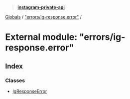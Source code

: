 > **[instagram-private-api](../README.md)**

[Globals](../globals.md) / ["errors/ig-response.error"](_errors_ig_response_error_.md) /

# External module: "errors/ig-response.error"

## Index

### Classes

* [IgResponseError](../classes/_errors_ig_response_error_.igresponseerror.md)
